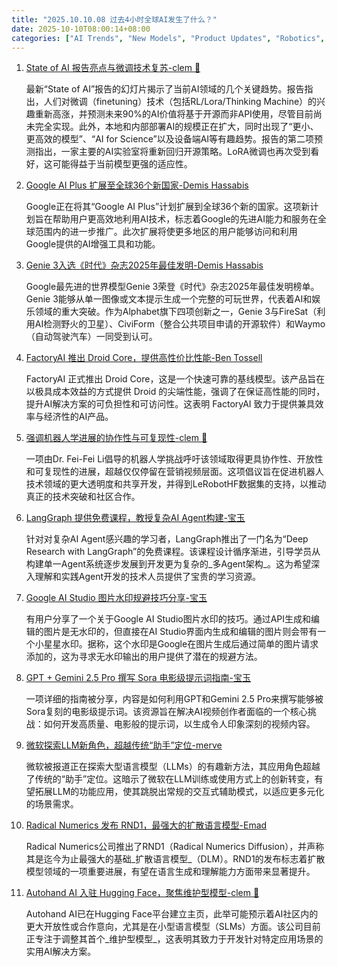 ```yaml
---
title: "2025.10.10.08 过去4小时全球AI发生了什么？"
date: 2025-10-10T08:00:14+08:00
categories: ["AI Trends", "New Models", "Product Updates", "Robotics", "Tools & Resources"]
---
```


1.  [State of AI 报告亮点与微调技术复苏-clem 🤗](https://x.com/ClementDelangue/status/1976424702466826312)

    最新“State of AI”报告的幻灯片揭示了当前AI领域的几个关键趋势。报告指出，人们对微调（finetuning）技术（包括RL/Lora/Thinking Machine）的兴趣重新高涨，并预测未来90%的AI价值将基于开源而非API使用，尽管目前尚未完全实现。此外，本地和内部部署AI的规模正在扩大，同时出现了“更小、更高效的模型”、“AI for Science”以及设备端AI等有趣趋势。报告的第二项预测指出，一家主要的AI实验室将重新回归开源策略。LoRA微调也再次受到看好，这可能得益于当前模型更强的适应性。

2.  [Google AI Plus 扩展至全球36个新国家-Demis Hassabis](https://x.com/demishassabis/status/1976419121903567358)

    Google正在将其“Google AI Plus”计划扩展到全球36个新的国家。这项新计划旨在帮助用户更高效地利用AI技术，标志着Google的先进AI能力和服务在全球范围内的进一步推广。此次扩展将使更多地区的用户能够访问和利用Google提供的AI增强工具和功能。

3.  [Genie 3入选《时代》杂志2025年最佳发明-Demis Hassabis](https://x.com/demishassabis/status/1976403370224337220)

    Google最先进的世界模型Genie 3荣登《时代》杂志2025年最佳发明榜单。Genie 3能够从单一图像或文本提示生成一个完整的可玩世界，代表着AI和娱乐领域的重大突破。作为Alphabet旗下四项创新之一，Genie 3与FireSat（利用AI检测野火的卫星）、CiviForm（整合公共项目申请的开源软件）和Waymo（自动驾驶汽车）一同受到认可。

4.  [FactoryAI 推出 Droid Core，提供高性价比性能-Ben Tossell](https://x.com/bentossell/status/1976420776984371508)

    FactoryAI 正式推出 Droid Core，这是一个快速可靠的基线模型。该产品旨在以极具成本效益的方式提供 Droid 的尖端性能，强调了在保证高性能的同时，提升AI解决方案的可负担性和可访问性。这表明 FactoryAI 致力于提供兼具效率与经济性的AI产品。

5.  [强调机器人学进展的协作性与可复现性-clem 🤗](https://x.com/ClementDelangue/status/1976410608976396491)

    一项由Dr. Fei-Fei Li倡导的机器人学挑战呼吁该领域取得更具协作性、开放性和可复现性的进展，超越仅仅停留在营销视频层面。这项倡议旨在促进机器人技术领域的更大透明度和共享开发，并得到LeRobotHF数据集的支持，以推动真正的技术突破和社区合作。

6.  [LangGraph 提供免费课程，教授复杂AI Agent构建-宝玉](https://x.com/dotey/status/1976409472299040981)

    针对对复杂AI Agent感兴趣的学习者，LangGraph推出了一门名为“Deep Research with LangGraph”的免费课程。该课程设计循序渐进，引导学员从构建单一Agent系统逐步发展到开发更为复杂的_多Agent架构_。这为希望深入理解和实践Agent开发的技术人员提供了宝贵的学习资源。

7.  [Google AI Studio 图片水印规避技巧分享-宝玉](https://x.com/dotey/status/1976399937437917352)

    有用户分享了一个关于Google AI Studio图片水印的技巧。通过API生成和编辑的图片是无水印的，但直接在AI Studio界面内生成和编辑的图片则会带有一个小星星水印。据称，这个水印是Google在图片生成后通过简单的图片请求添加的，这为寻求无水印输出的用户提供了潜在的规避方法。

8.  [GPT + Gemini 2.5 Pro 撰写 Sora 电影级提示词指南-宝玉](https://x.com/dotey/status/1976395227335438662)

    一项详细的指南被分享，内容是如何利用GPT和Gemini 2.5 Pro来撰写能够被Sora复刻的电影级提示词。该资源旨在解决AI视频创作者面临的一个核心挑战：如何开发高质量、电影般的提示词，以生成令人印象深刻的视频内容。

9.  [微软探索LLM新角色，超越传统“助手”定位-merve](https://x.com/mervenoyann/status/1976397959983137097)

    微软被报道正在探索大型语言模型（LLMs）的有趣新方法，其应用角色超越了传统的“助手”定位。这暗示了微软在LLM训练或使用方式上的创新转变，有望拓展LLM的功能应用，使其跳脱出常规的交互式辅助模式，以适应更多元化的场景需求。

10. [Radical Numerics 发布 RND1，最强大的扩散语言模型-Emad](https://x.com/EMostaque/status/1976390574514041291)

    Radical Numerics公司推出了RND1（Radical Numerics Diffusion），并声称其是迄今为止最强大的基础_扩散语言模型_（DLM）。RND1的发布标志着扩散模型领域的一项重要进展，有望在语言生成和理解能力方面带来显著提升。

11. [Autohand AI 入驻 Hugging Face，聚焦维护型模型-clem 🤗](https://x.com/ClementDelangue/status/1976386155726647765)

    Autohand AI已在Hugging Face平台建立主页，此举可能预示着AI社区内的更大开放性或合作意向，尤其是在小型语言模型（SLMs）方面。该公司目前正专注于调整其首个_维护型模型_，这表明其致力于开发针对特定应用场景的实用AI解决方案。
